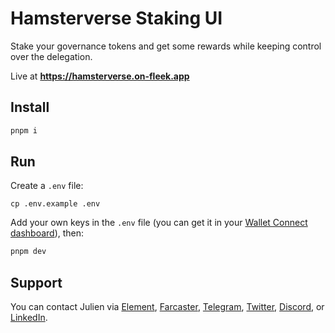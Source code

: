 # Hamsterverse Staking UI

Stake your governance tokens and get some rewards while keeping control over the delegation.

Live at **https://hamsterverse.on-fleek.app**

## Install

```bash
pnpm i
```

## Run

Create a `.env` file:

```
cp .env.example .env
```

Add your own keys in the `.env` file (you can get it in your [Wallet Connect dashboard](https://cloud.walletconnect.com)), then:

```bash
pnpm dev
```

## Support

You can contact Julien via [Element](https://matrix.to/#/@julienbrg:matrix.org), [Farcaster](https://warpcast.com/julien-), [Telegram](https://t.me/julienbrg), [Twitter](https://twitter.com/julienbrg), [Discord](https://discordapp.com/users/julienbrg), or [LinkedIn](https://www.linkedin.com/in/julienberanger/).
